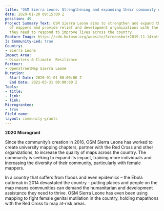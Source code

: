 ```yaml
---
title: 'OSM Sierra Leone: Strengthening and expanding their community of mappers'
date: 2020-01-20 09:15:00 Z
position: 49
Project Summary Text: OSM Sierra Leone aims to strengthen and expand their community
  of mappers and provide relief and development organizations with the information
  they need to respond to improve lives across the country.
Feature Image: https://cdn.hotosm.org/website/Screenshot+2019-11-14+at+22.56.53+small.png
Is Community-Led: true
Country:
- Sierra Leone
Impact Area:
- Disasters & Climate  Resilience
Partner:
- OpenStreetMap Sierra Leone
Duration:
  Start Date: 2020-01-01 00:00:00 Z
  End Date: 2021-03-31 00:00:00 Z
Tools:
- title: 
- link: 
- link: 
Micrograntee:
- true
Field name: 
layout: community-grants
---
```


**2020 Microgrant**

Since the community’s creation in 2016, OSM Sierra Leone has worked to create university mapping chapters, partner with the Red Cross and other organizations, to increase the quality of maps across the country. The community is seeking to expand its impact, training more individuals and increasing the diversity of their community, particularly with female mappers. 

In a country that suffers from floods and even epidemics – the Ebola outbreak in 2014 devastated the country – putting places and people on the map means communities can demand the humanitarian and development assistance they need to thrive. OSM Sierra Leone has even been using mapping to fight female genital mutilation in the country, holding mapathons with the Red Cross to map at-risk areas.


